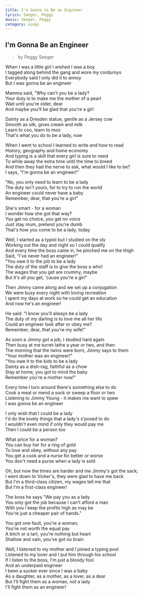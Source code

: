 ```yaml
---
title: I'm Gonna to Be an Engineer
lyrics: Seeger, Peggy
music: Seeger, Peggy
category: songs
---
```


## I'm Gonna Be an Engineer

> by Peggy Seeger

When I was a little girl I wished I was a boy  
I tagged along behind the gang and wore my corduroys  
Everybody said I only did it to annoy  
But I was gonna be an engineer

Mamma said, "Why can't you be a lady?  
Your duty is to make me the mother of a pearl  
Wait until you're older, dear  
And maybe you'll be glad that you're a girl

Dainty as a Dresden statue, gentle as a Jersey cow  
Smooth as silk, gives cream and milk  
Learn to coo, learn to moo  
That's what you do to be a lady, now

When I went to school I learned to write and how to read  
History, geography and home economy  
And typing is a skill that every girl is sure to need  
To while away the extra time until the time to breed  
And then they had the nerve to ask, what would I like to be?  
I says, "I'm gonna be an engineer!"

"No, you only need to learn to be a lady  
The duty isn't yours, for to try to run the world  
An engineer could never have a baby  
Remember, dear, that you're a girl"

She's smart - for a woman  
I wonder how she got that way?  
You get no choice, you get no voice  
Just stay mum, pretend you're dumb  
That's how you come to be a lady, today

Well, I started as a typist but I studied on the sly  
Working out the day and night so I could qualify  
And every time the boss came in, he pinched me on the thigh  
Said, "I've never had an engineer!"  
"You owe it to the job to be a lady  
The duty of the staff is to give the boss a whirl  
The wages that you get are crummy, maybe  
But it's all you get, 'cause you're a girl"

Then Jimmy came along and we set up a conjugation  
We were busy every night with loving recreation  
I spent my days at work so he could get an education  
And now he's an engineer!

He said: "I know you'll always be a lady  
The duty of my darling is to love me all her life  
Could an engineer look after or obey me?  
Remember, dear, that you're my wife!"

As soon a Jimmy got a job, I studied hard again  
Then busy at me turret-lathe a year or two, and then  
The morning that the twins were born, Jimmy says to them  
"Your mother was an engineer!"  
"You owe it to the kids to be a lady  
Dainty as a dish-rag, faithful as a chow  
Stay at home, you got to mind the baby  
Remember you're a mother now!"

Every time I turn around there's something else to do  
Cook a meal or mend a sock or sweep a floor or two  
Listening to Jimmy Young - it makes me want to spew  
I was gonna be an engineer

I only wish that I could be a lady  
I'd do the lovely things that a lady's s'posed to do  
I wouldn't even mind if only they would pay me  
Then I could be a person too

What price for a woman?  
You can buy her for a ring of gold  
To love and obey, without any pay  
You get a cook and a nurse for better or worse  
You don't need a purse when a lady is sold

Oh, but now the times are harder and me Jimmy's got the sack;  
I went down to Vicker's, they were glad to have me back  
But I'm a third-class citizen, my wages tell me that  
But I'm a first-class engineer!

The boss he says "We pay you as a lady  
You only got the job because I can't afford a man  
With you I keep the profits high as may be  
You're just a cheaper pair of hands."

You got one fault, you're a woman;  
You're not worth the equal pay  
A bitch or a tart, you're nothing but heart  
Shallow and vain, you've got no brain

Well, I listened to my mother and I joined a typing pool  
Listened to my lover and I put him through his school  
If I listen to the boss, I'm just a bloody fool  
And an underpaid engineer  
I been a sucker ever since I was a baby  
As a daughter, as a mother, as a lover, as a dear  
But I'll fight them as a woman, not a lady  
I'll fight them as an engineer!
